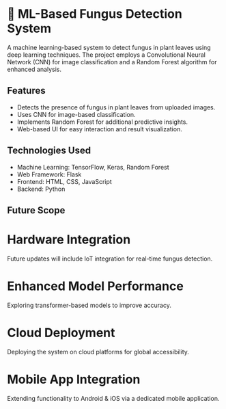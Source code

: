 # 🌱 ML-Based Fungus Detection System  

A machine learning-based system to detect fungus in plant leaves using deep learning techniques. The project employs a Convolutional Neural Network (CNN) for image classification and a Random Forest algorithm for enhanced analysis.  

## Features  
- Detects the presence of fungus in plant leaves from uploaded images.  
- Uses CNN for image-based classification.  
- Implements Random Forest for additional predictive insights.  
- Web-based UI for easy interaction and result visualization.

## Technologies Used
- Machine Learning: TensorFlow, Keras, Random Forest
- Web Framework: Flask
- Frontend: HTML, CSS, JavaScript
- Backend: Python

##  Future Scope

# Hardware Integration
Future updates will include IoT integration for real-time fungus detection.
# Enhanced Model Performance
Exploring transformer-based models to improve accuracy.
# Cloud Deployment
Deploying the system on cloud platforms for global accessibility.
# Mobile App Integration
Extending functionality to Android & iOS via a dedicated mobile application.
